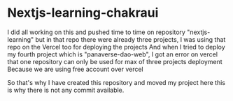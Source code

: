 # Nextjs-learning-chakraui

I did all working on this and pushed time to time on repository "nextjs-learning"
but in that repo there were already three projects, 
I was using that repo on the Vercel too for deploying the projects
And when I tried to deploy my fourth project which is "panaverse-dao-web", I got an error on vercel that one repository can only be used for max of three projects deployment
Because we are using free account over vercel

So that's why I have created this repository and moved my project here
this is why there is not any commit available.
